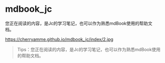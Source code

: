 # mdbook_jc
您正在阅读的内容，是Jc的学习笔记，也可以作为熟悉mdBook使用的帮助文档。

https://cherryamme.github.io/mdbook_jc/index/2.jpg



> Tips：您正在阅读的内容，是Jc的学习笔记，也可以作为熟悉mdBook使用的帮助文档。


